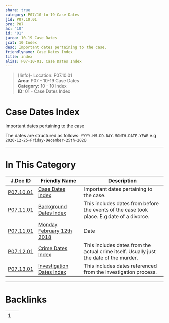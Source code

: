 ```yaml
---  
share: true  
category: P07/10-to-19-Case-Dates  
jid: P07.10.01  
pro: P07  
ac: "10"  
id: "01"  
jarea: 10-19 Case Dates  
jcat: 10 Index  
desc: Important dates pertaining to the case.  
friendlyname: Case Dates Index  
title: index  
alias: P07-10-01, Case Dates Index  
---  
```

  
>[!info]- Location: P07.10.01  
>**Area:** P07 - 10-19 Case Dates  
>**Category:** 10 - 10 Index  
>**ID:** 01 - Case Dates Index  
  
# Case Dates Index  
Important dates pertaining to the case  
  
The dates are structured as follows: `YYYY-MM-DD-DAY-MONTH-DATE-YEAR` e.g `2020-12-25-Friday-December-25th-2020`  
  
  
  
---  
# In This Category  
  
| J.Dec ID                                                                                                               | Friendly Name                                                                                                                          | Description                                                                               |  
| ---------------------------------------------------------------------------------------------------------------------- | -------------------------------------------------------------------------------------------------------------------------------------- | ----------------------------------------------------------------------------------------- |  
| [P07.10.01](index.md)                                                   | [Case Dates Index](index.md)                                                            | Important dates pertaining to the case.                                                   |  
| [P07.11.01](./11-Background-Dates/index.md)                               | [Background Dates Index](./11-Background-Dates/index.md)                                  | This includes dates from before the events of the case took place. E.g date of a divorce. |  
| [P07.11.01](./11-Background-Dates/2018-2-12-Monday-February-12th-2018.md) | [Monday February 12th 2018](./11-Background-Dates/2018-2-12-Monday-February-12th-2018.md) | Date                                                                                      |  
| [P07.12.01](./12-Crime-Dates/index.md)                                    | [Crime Dates Index](./12-Crime-Dates/index.md)                                            | This includes dates from the actual crime itself. Usually just the date of the murder.    |  
| [P07.13.01](./13-Investigation-Dates/index.md)                            | [Investigation Dates Index](./13-Investigation-Dates/index.md)                            | This includes dates referenced from the investigation process.                            |  
  
  
---  
# Backlinks  
<div><table class="dataview table-view-table"><thead class="table-view-thead"><tr class="table-view-tr-header"><th class="table-view-th"><span></span><span class="dataview small-text">1</span></th><th class="table-view-th"><span></span></th></tr></thead><tbody class="table-view-tbody"></tbody></table></div>